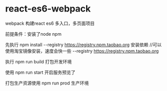 # react-es6-webpack
webpack 构建react es6 多入口，多页面项目

前提条件：安装了node npm

先执行 npm install --registry https://registry.npm.taobao.org 安装依赖 //可以使用淘宝镜像安装，速度会快一些 --registry https://registry.npm.taobao.org

执行 npm run build 打包开发环境

使用 npm run start 开启服务预览了

打包生产资源使用 npm run prod 生产环境

